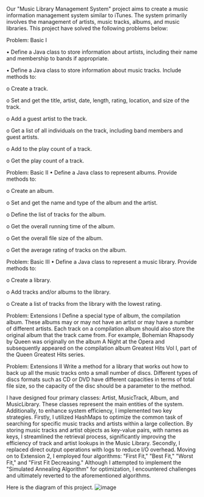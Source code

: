 Our "Music Library Management System" project aims to create a music information management system similar to iTunes. The system primarily involves the management of artists, music tracks, albums, and music libraries. 
This project have solved the following problems below:

Problem: Basic I

• Define a Java class to store information about artists, including their name and membership to bands if appropriate.

• Define a Java class to store information about music tracks. Include methods to:

o Create a track.

o Set and get the title, artist, date, length, rating, location, and size of the track.

o Add a guest artist to the track.

o Get a list of all individuals on the track, including band members and guest artists.

o Add to the play count of a track. 

o Get the play count of a track.

Problem: Basic II
• Define a Java class to represent albums. Provide methods to:

o Create an album.

o Set and get the name and type of the album and the artist.

o Define the list of tracks for the album.

o Get the overall running time of the album.

o Get the overall file size of the album.

o Get the average rating of tracks on the album.


Problem: Basic III
• Define a Java class to represent a music library. Provide methods to:

o Create a library.

o Add tracks and/or albums to the library.

o Create a list of tracks from the library with the lowest rating.

Problem: Extensions I
Define a special type of album, the compilation album. These albums may or may not have an artist or may have a number of different artists. Each track on a compilation album should also store the original album that the track came from. For example, Bohemian Rhapsody by Queen was originally on the album A Night at the Opera and subsequently appeared on the compilation album Greatest Hits Vol I, part of the Queen Greatest Hits series.

Problem: Extensions II
Write a method for a library that works out how to back up all the music tracks onto a small number of discs. Different types of discs formats such as CD or DVD have different capacities in terms of total file size, so the capacity of the disc should be a parameter to the method.



I have designed four primary classes: Artist, MusicTrack, Album, and MusicLibrary. These classes represent the main entities of the system. Additionally, to enhance system efficiency, I implemented two key strategies. Firstly, I utilized HashMaps to optimize the common task of searching for specific music tracks and artists within a large collection. By storing music tracks and artist objects as key-value pairs, with names as keys, I streamlined the retrieval process, significantly improving the efficiency of track and artist lookups in the Music Library. Secondly, I replaced direct output operations with logs to reduce I/O overhead. Moving on to Extension 2, I employed four algorithms: "First Fit," "Best Fit," "Worst Fit," and "First Fit Decreasing." Although I attempted to implement the "Simulated Annealing Algorithm" for optimization, I encountered challenges and ultimately reverted to the aforementioned algorithms. 

Here is the diagram of this project.
![image](https://github.com/user-attachments/assets/bf778d2d-71f8-4054-826b-d56dafe99d0b)
